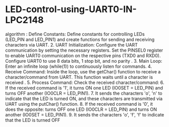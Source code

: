 # LED-control-using-UART0-IN-LPC2148
algorithm :
Define Constants: Define constants for controlling LEDs (LED_PIN and 
LED_PIN1) and create functions for sending and receiving characters via 
UART.
2. UART Initialization: Configure the UART communication by setting the 
necessary registers. Set the PINSEL0 register to enable UART0 
communication on the respective pins (TXD0 and RXD0). Configure 
UART0 to use 8 data bits, 1 stop bit, and no parity .
3. Main Loop: Enter an infinite loop (while(1)) to continuously listen for 
commands.
4. Receive Command: Inside the loop, use the getChar() function to receive 
a character/command from UART. This function waits until a character is 
received .
5. Process Command: Check the received character/command:
6. If the received command is '1', it turns ON one LED (IO0SET = 
LED_PIN) and turns OFF another (IO0CLR = LED_PIN1).
7. It sends the characters 'o', 'n' to indicate that the LED is turned ON, and 
these characters are transmitted via UART using the putChar() function.
8. If the received command is '0', it does the opposite: turns OFF one LED 
(IO0CLR = LED_PIN) and turns ON another (IO0SET = LED_PIN1).
9. It sends the characters 'o', 'f', 'f' to indicate that the LED is turned OFF

